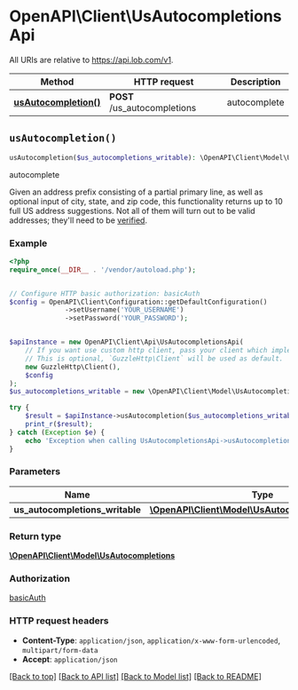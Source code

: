 # OpenAPI\Client\UsAutocompletionsApi

All URIs are relative to https://api.lob.com/v1.

Method | HTTP request | Description
------------- | ------------- | -------------
[**usAutocompletion()**](UsAutocompletionsApi.md#usAutocompletion) | **POST** /us_autocompletions | autocomplete


## `usAutocompletion()`

```php
usAutocompletion($us_autocompletions_writable): \OpenAPI\Client\Model\UsAutocompletions
```

autocomplete

Given an address prefix consisting of a partial primary line, as well as optional input of city, state, and zip code, this functionality returns up to 10 full US address suggestions. Not all of them will turn out to be valid addresses; they'll need to be [verified](#operation/verification_us).

### Example

```php
<?php
require_once(__DIR__ . '/vendor/autoload.php');


// Configure HTTP basic authorization: basicAuth
$config = OpenAPI\Client\Configuration::getDefaultConfiguration()
              ->setUsername('YOUR_USERNAME')
              ->setPassword('YOUR_PASSWORD');


$apiInstance = new OpenAPI\Client\Api\UsAutocompletionsApi(
    // If you want use custom http client, pass your client which implements `GuzzleHttp\ClientInterface`.
    // This is optional, `GuzzleHttp\Client` will be used as default.
    new GuzzleHttp\Client(),
    $config
);
$us_autocompletions_writable = new \OpenAPI\Client\Model\UsAutocompletionsWritable(); // \OpenAPI\Client\Model\UsAutocompletionsWritable

try {
    $result = $apiInstance->usAutocompletion($us_autocompletions_writable);
    print_r($result);
} catch (Exception $e) {
    echo 'Exception when calling UsAutocompletionsApi->usAutocompletion: ', $e->getMessage(), PHP_EOL;
}
```

### Parameters

Name | Type | Description  | Notes
------------- | ------------- | ------------- | -------------
 **us_autocompletions_writable** | [**\OpenAPI\Client\Model\UsAutocompletionsWritable**](../Model/UsAutocompletionsWritable.md)|  |

### Return type

[**\OpenAPI\Client\Model\UsAutocompletions**](../Model/UsAutocompletions.md)

### Authorization

[basicAuth](../../README.md#basicAuth)

### HTTP request headers

- **Content-Type**: `application/json`, `application/x-www-form-urlencoded`, `multipart/form-data`
- **Accept**: `application/json`

[[Back to top]](#) [[Back to API list]](../../README.md#endpoints)
[[Back to Model list]](../../README.md#models)
[[Back to README]](../../README.md)
